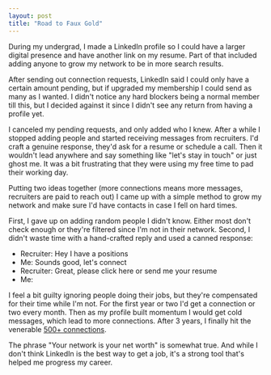 ```yaml
---
layout: post
title: "Road to Faux Gold"
---
```


During my undergrad, I made a LinkedIn profile so I could have a larger digital presence and have another link on my resume. Part of that included adding anyone to grow my network to be in more search results.

After sending out connection requests, LinkedIn said I could only have a certain amount pending, but if upgraded my membership I could send as many as I wanted. I didn't notice any hard blockers being a normal member till this, but I decided against it since I didn't see any return from having a profile yet.

I canceled my pending requests, and only added who I knew. After a while I stopped adding people and started receiving messages from recruiters. I'd craft a genuine response, they'd ask for a resume or schedule a call. Then it wouldn't lead anywhere and say something like "let's stay in touch" or just ghost me. It was a bit frustrating that they were using my free time to pad their working day. 

Putting two ideas together (more connections means more messages, recruiters are paid to reach out) I came up with a simple method to grow my network and make sure I'd have contacts in case I fell on hard times.

First, I gave up on adding random people I didn't know. Either most don't check enough or they're filtered since I'm not in their network. Second, I didn't waste time with a hand-crafted reply and used a canned response:
* Recruiter: Hey I have a positions
* Me: Sounds good, let's connect
* Recruiter: Great, please click here or send me your resume
* Me: 

I feel a bit guilty ignoring people doing their jobs, but they're compensated for their time while I'm not. For the first year or two I'd get a connection or two every month. Then as my profile built momentum I would get cold messages, which lead to more connections. After 3 years, I finally hit the venerable [500+ connections](https://www.linkedin.com/pulse/what-happens-when-you-reach-500-connections-linkedin-madison-mussio).

The phrase "Your network is your net worth" is somewhat true. And while I don't think LinkedIn is the best way to get a job, it's a strong tool that's helped me progress my career.